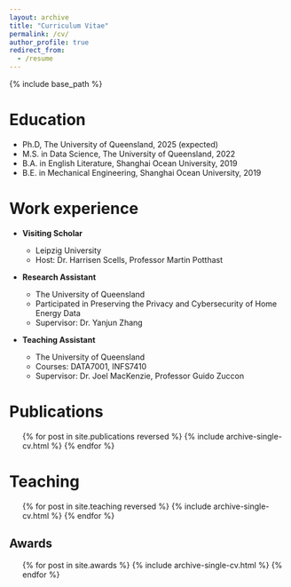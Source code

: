 ```yaml
---
layout: archive
title: "Curriculum Vitae"
permalink: /cv/
author_profile: true
redirect_from:
  - /resume
---
```


{% include base_path %}

Education
======
* Ph.D, The University of Queensland, 2025 (expected)
* M.S. in Data Science, The University of Queensland, 2022
* B.A. in English Literature, Shanghai Ocean University, 2019
* B.E. in Mechanical Engineering, Shanghai Ocean University, 2019

Work experience
======
* **Visiting Scholar**
  * Leipzig University
  * Host: Dr. Harrisen Scells, Professor Martin Potthast

* **Research Assistant**
  * The University of Queensland
  * Participated in Preserving the Privacy and Cybersecurity of Home Energy Data
  * Supervisor: Dr. Yanjun Zhang

* **Teaching Assistant**
  * The University of Queensland
  * Courses: DATA7001, INFS7410
  * Supervisor: Dr. Joel MacKenzie, Professor Guido Zuccon

Publications
======
  <ul>{% for post in site.publications reversed %}
    {% include archive-single-cv.html %}
  {% endfor %}</ul>
  
Teaching
======
  <ul>{% for post in site.teaching reversed %}
    {% include archive-single-cv.html %}
  {% endfor %}</ul>
  
## Awards
<ul>{% for post in site.awards %}
  {% include archive-single-cv.html %}
{% endfor %}</ul>
